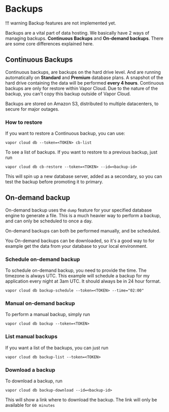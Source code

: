 # Backups

!!! warning
    Backup features are not implemented yet.

Backups are a vital part of data hosting. We basically have 2 ways of managing backups. **Continuous Backups** and **On-demand backups**. There are some core differences explained here.

## Continuous Backups

Continuous backups, are backups on the hard drive level. And are running automatically on **Standard** and **Premium** database plans. A snapshot of the hard drive containing the data will be performed **every 4 hours**. Continuous backups are only for restore within Vapor Cloud. Due to the nature of the backup, you can't copy this backup outside of Vapor Cloud.

Backups are stored on Amazon S3, distributed to multiple datacenters, to secure for major outages.

### How to restore

If you want to restore a Continuous backup, you can use:

```
vapor cloud db --token=<TOKEN> cb-list
```

To see a list of backups. If you want to restore to a previous backup, just run

```
vapor cloud db cb-restore --token=<TOKEN> --id=<backup-id>
```

This will spin up a new database server, added as a secondary, so you can test the backup before promoting it to primary.

## On-demand backup

On-demand backup uses the `dump` feature for your specified database engine to generate a file. This is a much heavier way to perform a backup, and can only be scheduled to once a day.

On-demand backups can both be performed manually, and be scheduled.

You On-demand backups can be downloaded, so it's a good way to for example get the data from your database to your local environment.

### Schedule on-demand backup

To schedule on-demand backup, you need to provide the time. The timezone is always UTC. This example will schedule a backup for my application every night at 3am UTC. It should always be in 24 hour format.

```
vapor cloud db backup-schedule --token=<TOKEN> --time="02:00"
```

### Manual on-demand backup

To perform a manual backup, simply run

```
vapor cloud db backup --token=<TOKEN>
```

### List manual backups

If you want a list of the backups, you can just run

```
vapor cloud db backup-list --token=<TOKEN>
```

### Download a backup

To download a backup, run

```
vapor cloud db backup-download --id=<backup-id>
```

This will show a link where to download the backup. The link will only be available for `60 minutes`
